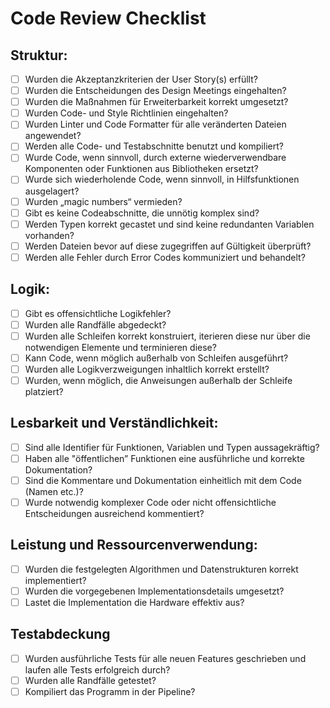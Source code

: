 # Code Review Checklist

## Struktur:
  - [ ] Wurden die Akzeptanzkriterien der User Story(s) erfüllt?
  - [ ] Wurden die Entscheidungen des Design Meetings eingehalten?
  - [ ] Wurden die Maßnahmen für Erweiterbarkeit korrekt umgesetzt?
  - [ ] Wurden Code- und Style Richtlinien eingehalten?
  - [ ] Wurden Linter und Code Formatter für alle veränderten Dateien angewendet?
  - [ ] Werden alle Code- und Testabschnitte benutzt und kompiliert?
  - [ ] Wurde Code, wenn sinnvoll, durch externe wiederverwendbare Komponenten oder Funktionen aus Bibliotheken ersetzt?
  - [ ] Wurde sich wiederholende Code, wenn sinnvoll, in Hilfsfunktionen ausgelagert?
  - [ ] Wurden „magic numbers“ vermieden?
  - [ ] Gibt es keine Codeabschnitte, die unnötig komplex sind?
  - [ ] Werden Typen korrekt gecastet und sind keine redundanten Variablen vorhanden?
  - [ ] Werden Dateien bevor auf diese zugegriffen auf Gültigkeit überprüft?
  - [ ] Werden alle Fehler durch Error Codes kommuniziert und behandelt?

## Logik:
- [ ] Gibt es offensichtliche Logikfehler?
- [ ] Wurden alle Randfälle abgedeckt?
- [ ] Wurden alle Schleifen korrekt konstruiert, iterieren diese nur über die notwendigen Elemente und terminieren diese?
- [ ] Kann Code, wenn möglich außerhalb von Schleifen ausgeführt?
- [ ] Wurden alle Logikverzweigungen inhaltlich korrekt erstellt?
- [ ] Wurden, wenn möglich, die Anweisungen außerhalb der Schleife platziert?

## Lesbarkeit und Verständlichkeit:
- [ ] Sind alle Identifier für Funktionen, Variablen und Typen aussagekräftig?
- [ ] Haben alle "öffentlichen” Funktionen eine ausführliche und korrekte Dokumentation?
- [ ] Sind die Kommentare und Dokumentation einheitlich mit dem Code (Namen etc.)?
- [ ] Wurde notwendig komplexer Code oder nicht offensichtliche Entscheidungen ausreichend kommentiert?

## Leistung und Ressourcenverwendung:
- [ ] Wurden die festgelegten Algorithmen und Datenstrukturen korrekt implementiert?
- [ ] Wurden die vorgegebenen Implementationsdetails umgesetzt?
- [ ] Lastet die Implementation die Hardware effektiv aus?

## Testabdeckung
- [ ] Wurden ausführliche Tests für alle neuen Features geschrieben und laufen alle Tests erfolgreich durch?
- [ ] Wurden alle Randfälle getestet?
- [ ] Kompiliert das Programm in der Pipeline?
